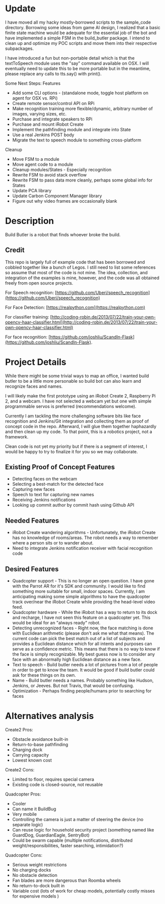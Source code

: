 Update
===========
I have moved all my hacky mostly-borrowed scripts to the sample_code directory. Borrowing some ideas from game AI design, I realized that a basic finite state machine would be adequate for the essential job of the bot and have implemented a simple FSM in the build_butler package. I intend to clean up and optimize my POC scripts and move them into their respective subpackages.

I have introduced a fun but non-portable detail which is that the textToSpeech module uses the "say" command available on OSX. I will eventually need to update this to be more portable but in the meantime, please replace any calls to tts.say() with print().

Some Next Steps:
Features
* Add some CLI options - (standalone mode, toggle host platform on agent for OSX vs. RPi)
* Create remote sensor/control API on RPi
* Make recognition training more flexible/dynamic, arbitrary number of images, varying sizes, etc.
* Purchase and integrate speakers to RPi
* Purchase and mount iRobot Create
* Implement the pathfinding module and integrate into State
* Use a real Jenkins POST body
* Migrate the text to speech module to something cross-platform

Cleanup
* Move FSM to a module
* Move agent code to a module
* Cleanup modules/States - Especially recognition
* Rewrite FSM to avoid stack overflow
* Rewrite FSM to pass data more cleanly, perhaps some global info for States
* Update PCA library
* Update Carbon Component Manager library
* Figure out why video frames are occasionally blank

Description
===========
Build Butler is a robot that finds whoever broke the build. 

Credit
----------
This repo is largely full of example code that has been borrowed and cobbled together like a bunch of Legos. I still need to list some references so assume that most of the code is not mine. The idea, collection, and integration of the examples is mine, however, and the code was all obtained freely from open source projects.

For Speech recognition: [https://github.com/Uberi/speech_recognition](https://github.com/Uberi/speech_recognition)  

For Face Detection: [https://realpython.com](https://realpython.com)

For classifier training: [http://coding-robin.de/2013/07/22/train-your-own-opencv-haar-classifier.html](http://coding-robin.de/2013/07/22/train-your-own-opencv-haar-classifier.html)

For face recognition: [https://github.com/joshliu/ScandIn-Flask](https://github.com/joshliu/ScandIn-Flask). 

Project Details
===============

While there might be some trivial ways to map an office, I wanted build butler to be a little more personable so build bot can also learn and recognize faces and names. 

I will likely make the first prototype using an iRobot Create 2, Raspberry Pi 2, and a webcam. I have not selected a webcam yet but one with simple programmable servos is preferred (recommendations welcome). 

Currently I am tackling the more challenging software bits like face recognition and Jenkins/Git integration and collecting them as proof of concept code in the repo. Afterward, I will glue them together haphazardly and then clean up my code. To that point, this is a robotics project, not a framework. 

Clean code is not yet my priority but if there is a segment of interest, I would be happy to try to finalize it for you so we may collaborate.

Existing Proof of Concept Features
--------------------------
* Detecting faces on the webcam
* Selecting a best-match for the detected face
* Capturing new faces
* Speech to text for capturing new names
* Receiving Jenkins notifications
* Looking up commit author by commit hash using Github API

Needed Features
---------------
* iRobot Create wandering algorithms - Unfortunately, the iRobot Create has no knowledge of rooms/areas. The robot needs a way to remember where a person sits or to wander about.
* Need to integrate Jenkins notification receiver with facial recognition code

Desired Features
----------------
* Quadcopter support - This is no longer an open question. I have gone with the Parrot AR for it's SDK and community. I would like to find something more suitable for small, indoor spaces. Currently, I am anticipating making some simple algorithms to have the quadcopter track over/near the iRobot Create while providing the head-level video feed.
* Quadcopter hardware - While the iRobot has a way to return to its dock and recharge, I have not seen this feature on a quadcopter yet. This would be ideal for an "always ready" robot.
* Detecting unrecognized faces - Right now, the face matching is done with Euclidean arithmetic (please don't ask me what that means). The current code can pick the best match out of a list of subjects and provides a Euclidean distance which for all intents and purposes can serve as a confidence metric. This means that there is no way to know if the face is simply recognizable. My best guess now is to consider any face with an abnormally high Euclidean distance as a new face.
* Text to speech - Build butler needs a lot of pictures from a lot of people in order to get to know the team. It would be good if build butler could ask for these things on its own.
* Name - Build butler needs a names. Probably something like Hudson, Jenkins, or Jeeves. But not Travis, that would be confusing.
* Optimization - Perhaps finding people/humans prior to searching for faces

Alternatives analysis
=====================

Create2 Pros:
* Obstacle avoidance built-in
* Return-to-base pathfinding
* Charging dock
* Carrying capacity
* Lowest known cost

Create2 Cons:
* Limited to floor, requires special camera
* Existing code is closed-source, not reusable

Quadcopter Pros:
* Cooler
* Can name it BuildBug
* Very mobile
* Controlling the camera is just a matter of steering the device (no separate logic)
* Can reuse logic for household security project (something named like GuardDog, GuardianEagle, SentryBot)
* Could be swarm capable (multiple notifications, distributed weight/responsibilities, faster searching, intimidation?)

Quadcopter Cons:
* Serious weight restrictions
* No charging docks
* No obstacle detection
* Fan blades are more dangerous than Roomba wheels
* No return-to-dock built in
* Variable cost (lots of work for cheap models, potentially costly misses for expensive models )
